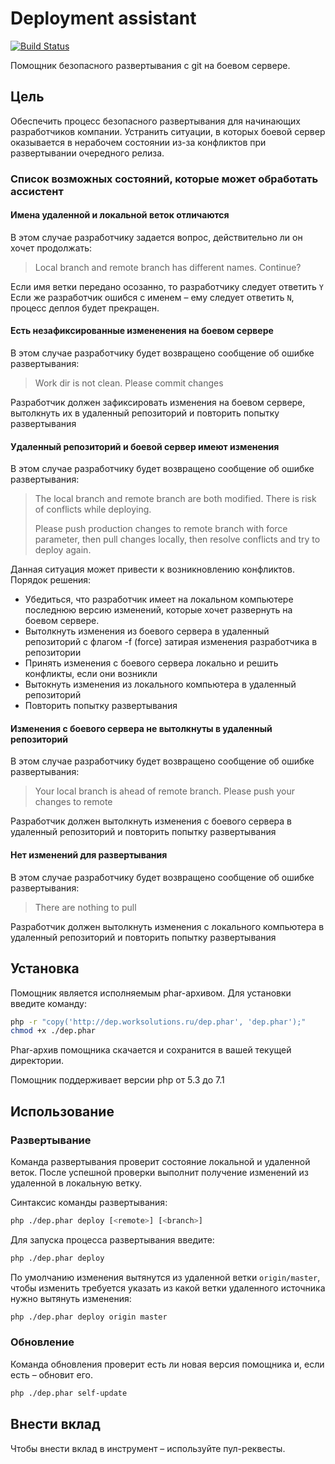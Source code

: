 # Deployment assistant
[![Build Status](https://travis-ci.org/worksolutions/deployment-assistant.svg?branch=master)](https://travis-ci.org/worksolutions/deployment-assistant)

Помощник безопасного развертывания с git на боевом сервере.

## Цель

Обеспечить процесс безопасного развертывания для начинающих разработчиков
компании. Устранить ситуации, в которых боевой сервер оказывается в нерабочем 
состоянии из-за конфликтов при развертывании очередного релиза.

### Список возможных состояний, которые может обработать ассистент

#### Имена удаленной и локальной веток отличаются

В этом случае разработчику задается вопрос, действительно ли он хочет продолжать:

>Local branch and remote branch has different names. Continue?

Если имя ветки передано осозанно, то разработчику следует ответить `Y`
Если же разработчик ошибся с именем – ему следует ответить `N`, процесс деплоя будет прекращен. 

#### Есть незафиксированные измененения на боевом сервере

В этом случае разработчику будет возвращено сообщение об ошибке развертывания:

>Work dir is not clean. Please commit changes

Разработчик должен зафиксировать изменения на боевом сервере, вытолкнуть их в удаленный репозиторий
и повторить попытку развертывания

#### Удаленный репозиторий и боевой сервер имеют изменения

В этом случае разработчику будет возвращено сообщение об ошибке развертывания:

>The local branch and remote branch are both modified.
>There is risk of conflicts while deploying. 
>   
>Please push production changes to remote branch with force parameter, then pull changes locally, 
>then resolve conflicts and try to deploy again.

Данная ситуация может привести к возникновлению конфликтов. Порядок решения:

- Убедиться, что разработчик имеет на локальном компьютере последнюю версию изменений, 
которые хочет развернуть на боевом сервере.
- Вытолкнуть изменения из боевого сервера в удаленный репозиторий с флагом -f (force) затирая изменения разработчика в репозитории
- Принять изменения с боевого сервера локально и решить конфликты, если они возникли
- Вытокнуть изменения из локального компьютера в удаленный репозиторий
- Повторить попытку развертывания 
 

#### Изменения с боевого сервера не вытолкнуты в удаленный репозиторий

В этом случае разработчику будет возвращено сообщение об ошибке развертывания:

>Your local branch is ahead of remote branch. Please push your changes to remote

Разработчик должен вытолкнуть изменения с боевого сервера в удаленный репозиторий
и повторить попытку развертывания

#### Нет изменений для развертывания

В этом случае разработчику будет возвращено сообщение об ошибке развертывания:

>There are nothing to pull

Разработчик должен вытолкнуть изменения с локального компьютера в удаленный репозиторий
и повторить попытку развертывания

## Установка

Помощник является исполняемым phar-архивом.
Для установки введите команду:

```bash
php -r "copy('http://dep.worksolutions.ru/dep.phar', 'dep.phar');"
chmod +x ./dep.phar
```

Phar-архив помощника скачается и сохранится в вашей текущей директории.

Помощник поддерживает версии php от 5.3 до 7.1

## Использование

### Развертывание

Команда развертывания проверит состояние локальной и удаленной веток.
После успешной проверки выполнит получение изменений из удаленной в локальную ветку.

Синтаксис команды развертывания:

```bash
php ./dep.phar deploy [<remote>] [<branch>]
```

Для запуска процесса развертывания введите:

```bash
php ./dep.phar deploy
```

По умолчанию изменения вытянутся из удаленной ветки `origin/master`, 
чтобы изменить требуется указать из какой ветки удаленного источника
нужно вытянуть изменения:

```bash
php ./dep.phar deploy origin master
```

### Обновление

Команда обновления проверит есть ли новая версия помощника и, если есть – обновит его.

```bash
php ./dep.phar self-update
```

## Внести вклад

Чтобы внести вклад в инструмент – используйте пул-реквесты.